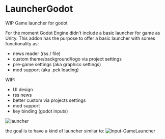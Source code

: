 # LauncherGodot

WIP Game launcher for godot

For the moment Godot Engine didn't include a basic launcher for game as Unity.
This addon has the purpose to offer a basic launcher with somes functionality as:

- news reader (rss / file)
- custom theme/background/logo via project settings
- pre-game settings (aka graphics settings)
- mod support (aka .pck loading)


WIP:
- UI design
- rss news
- better custom via projects settings
- mod support
- key binding (godot inputs)


![launcher](https://user-images.githubusercontent.com/22189681/159491654-6f4d8984-703f-4516-a403-b9397d6c45ee.PNG)



the goal is to have a kind of launcher similar to:
![Input-GameLauncher](https://user-images.githubusercontent.com/22189681/159708761-1956cae8-a421-4f5b-8cdb-fe19e8b8ab0b.jpg)
